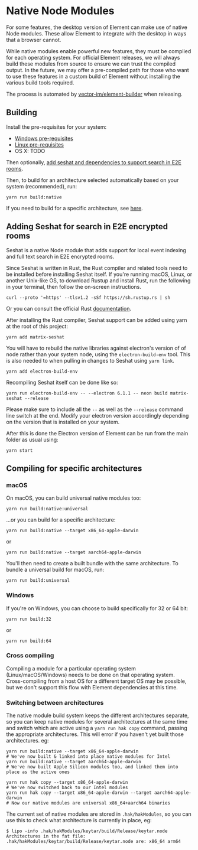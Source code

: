 # Native Node Modules

For some features, the desktop version of Element can make use of native Node
modules. These allow Element to integrate with the desktop in ways that a browser
cannot.

While native modules enable powerful new features, they must be complied for
each operating system. For official Element releases, we will always build these
modules from source to ensure we can trust the compiled output. In the future,
we may offer a pre-compiled path for those who want to use these features in a
custom build of Element without installing the various build tools required.

The process is automated by [vector-im/element-builder](https://github.com/vector-im/element-builder)
when releasing.

## Building

Install the pre-requisites for your system:

* [Windows pre-requisites](https://github.com/vector-im/element-desktop/blob/develop/docs/windows-requirements.md)
* [Linux pre-requisites](https://github.com/vector-im/element-desktop/blob/develop/docs/linux-requirements.md)
* OS X: TODO

Then optionally, [add seshat and dependencies to support search in E2E rooms](#adding-seshat-for-search-in-e2e-encrypted-rooms).

Then, to build for an architecture selected automatically based on your system 
(recommended), run:
```
yarn run build:native
```

If you need to build for a specific architecture, see [here](#compiling-for-specific-architectures).

## Adding Seshat for search in E2E encrypted rooms

Seshat is a native Node module that adds support for local event indexing and
full text search in E2E encrypted rooms.

Since Seshat is written in Rust, the Rust compiler and related tools need to be
installed before installing Seshat itself. If you're running macOS, Linux, or 
another Unix-like OS, to download Rustup and install Rust, run the following in
your terminal, then follow the on-screen instructions.
```
curl --proto '=https' --tlsv1.2 -sSf https://sh.rustup.rs | sh
```

Or you can consult the official Rust [documentation](https://www.rust-lang.org/tools/install).

After installing the Rust compiler, Seshat support can be added using yarn at the root
of this project:

    yarn add matrix-seshat

You will have to rebuild the native libraries against electron's version of
of node rather than your system node, using the `electron-build-env` tool.
This is also needed to when pulling in changes to Seshat using `yarn link`.

    yarn add electron-build-env

Recompiling Seshat itself can be done like so:

    yarn run electron-build-env -- --electron 6.1.1 -- neon build matrix-seshat --release

Please make sure to include all the `--` as well as the `--release` command line
switch at the end. Modify your electron version accordingly depending on the
version that is installed on your system.

After this is done the Electron version of Element can be run from the main folder
as usual using:

    yarn start

## Compiling for specific architectures

### macOS

On macOS, you can build universal native modules too:
```
yarn run build:native:universal
```

...or you can build for a specific architecture:
```
yarn run build:native --target x86_64-apple-darwin
```
or
```
yarn run build:native --target aarch64-apple-darwin
```

You'll then need to create a built bundle with the same architecture.
To bundle a universal build for macOS, run:

```
yarn run build:universal
```

### Windows

If you're on Windows, you can choose to build specifically for 32 or 64 bit:
```
yarn run build:32
```
or
```
yarn run build:64
```

### Cross compiling

Compiling a module for a particular operating system (Linux/macOS/Windows) needs
to be done on that operating system. Cross-compiling from a host OS for a different
target OS may be possible, but we don't support this flow with Element dependencies
at this time.

### Switching between architectures

The native module build system keeps the different architectures
separate, so you can keep native modules for several architectures at the same
time and switch which are active using a `yarn run hak copy` command, passing
the appropriate architectures. This will error if you haven't yet built those
architectures. eg:

```
yarn run build:native --target x86_64-apple-darwin
# We've now built & linked into place native modules for Intel
yarn run build:native --target aarch64-apple-darwin
# We've now built Apple Silicon modules too, and linked them into place as the active ones

yarn run hak copy --target x86_64-apple-darwin
# We've now switched back to our Intel modules
yarn run hak copy --target x86_64-apple-darwin --target aarch64-apple-darwin
# Now our native modules are universal x86_64+aarch64 binaries
```

The current set of native modules are stored in `.hak/hakModules`,
so you can use this to check what architecture is currently in place, eg:

```
$ lipo -info .hak/hakModules/keytar/build/Release/keytar.node 
Architectures in the fat file: .hak/hakModules/keytar/build/Release/keytar.node are: x86_64 arm64 
```
